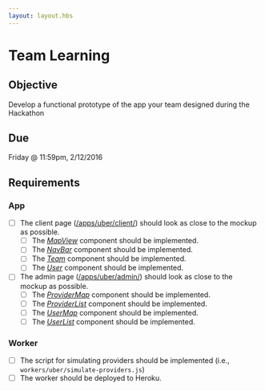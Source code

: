 ```yaml
---
layout: layout.hbs
---
```


# Team Learning

## Objective

Develop a functional prototype of the app your team designed during the Hackathon

## Due

Friday @ 11:59pm, 2/12/2016

## Requirements

### App

* [ ] The client page ([/apps/uber/client/](/apps/uber/client/)) should look as close to the mockup as possible.
  * [ ] The [_MapView_](/apps/uber/client/components/map.js) component should be implemented.
  * [ ] The [_NavBar_](/apps/uber/client/components/navbar.js) component should be implemented.
  * [ ] The [_Team_](/apps/uber/client/components/team.js) component should be implemented.  
  * [ ] The [_User_](/apps/uber/client/components/user.js) component should be implemented.  
* [ ] The admin page ([/apps/uber/admin/](/apps/uber/admin/)) should look as close to the mockup as possible.
  * [ ] The [_ProviderMap_](/apps/uber/admin/components/provider-map.js) component should be implemented.
  * [ ] The [_ProviderList_](/apps/uber/admin/components/provider-list.js) component should be implemented.  
  * [ ] The [_UserMap_](/apps/uber/admin/components/user-map.js) component should be implemented.      
  * [ ] The [_UserList_](/apps/uber/admin/components/user-list.js) component should be implemented.

### Worker

* [ ] The script for simulating providers should be implemented (i.e.,
  `workers/uber/simulate-providers.js`)
* [ ] The worker should be deployed to Heroku.

